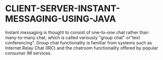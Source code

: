 # CLIENT-SERVER-INSTANT-MESSAGING-USING-JAVA
Instant messaging is thought to consist of one-to-one chat rather than many-to-many chat, which is called variously "group chat" or"text conferencing". Group chat functionality is familiar from systems such as Internet Relay Chat (IRC) and the chatroom functionality offered by popular consumer IM services. 
